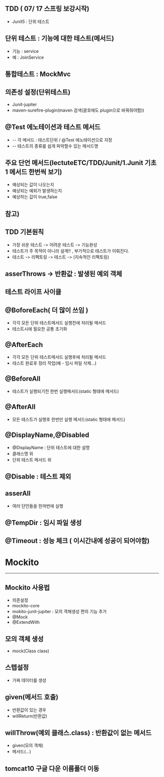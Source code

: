 ## TDD ( 07/ 17  스프링 보강시작)
* Junit5 : 단위 테스트

## 단위 테스트 : 기능에 대한 테스트(메서드)
* 기능 :  service
* 예 : JoinService

## 통합테스트 : MockMvc

## 의존성 설정(단위테스트)
* Junit-jupiter
* maven-surefire-plugin(maven 검색(괄호에도 plugin으로 바꿔줘야함))


## @Test 에노테이션과 테스트 메서드
* -- 각 메서드 : 테스트단위 / @Test 에노테이션으로 지정
* -- 테스트의 종류를 쉽게 파악할수 있는 메서드명


## 주요 단언 메서드(lectuteETC/TDD/Junit/1.Junit 기초 1 메서드 한번씩 보기)
* 예상되는 값이 나오는지
* 예상되는 예외가 발생하는지
* 예상하는 값이 true,false


## 참고)
## TDD 기본원칙
* 가장 쉬운 테스트 -> 어려운 테스트 -> 기능완성
* 테스트가 주 목적이 아니라 설계!! , 부가적으로 테스트가 이뤄진다.
* 테스트 -> 리펙토링 -> 테스트 -> (지속적인 리펙토링)


## asserThrows -> 반환값 : 발생된 예외 객체
## 테스트 라이프 사이클
## @BoforeEach( 더 많이 쓰임 )
* 각각 모든 단위 테스트메서드 실행전에 처리될 메서드
* 테스트시에 필요한 공통 초기화


## @AfterEach
* 각각 모든 단위 테스트메서드 실행후에 처리될 메서드
* 테스트 완료후 정리 작업(예 - 임시 파일 삭제...)


## @BeforeAll
* 테스트가 실행되기전 한번 실행메서드(static 형태에 메서드)


## @AfterAll
* 모든 테스트가 실행후 한번만 실행 메서드(static 형태에 메서드)


## @DisplayName,@Disabled
* @DisplayName : 단위 테스트에 대한 설명
* 클래스명 위
* 단위 테스트 메서드 위

## @Disable : 테스트 제외

## asserAll
* 여러 단언들을 한꺼번에 실행

## @TempDir : 임시 파일 생성
## @Timeout : 성능 체크 ( 이시간내에 성공이 되어야함)



# Mockito 

* * * 

## Mockito 사용법
* 의존설정
* mockito-core
* mokito-junit-jupiter : 모의 객체생성 편의 기능 추가
* @Mock
* @ExtendWith


## 모의 객체 생성
* mock(Class class)



## 스텝설정
* 가짜 데이터를 생성 
## given(메서드 호출)
* 반환값이 있는 경우
* willReturn(반환값)



## willThrow(예외 클래스.class) : 반환값이 없는 메서드
* given(모의 객체)
* 메서드(...)


## tomcat10 구글 다운 이름폴더 이동 
